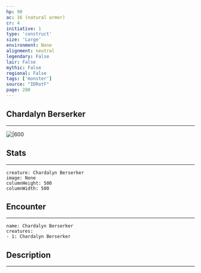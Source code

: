```yaml
---
hp: 90
ac: 16 (natural armor)
cr: 4
initiative: 1
type: 'construct'    
size: 'Large'
environment: None
alignment: neutral
legendary: False
lair: False
mythic: False
regional: False
tags: ['monster']
source: "IDRotF"
page: 280
---
```


## Chardalyn Berserker
---

![|600](D:/Program%20Files/5e.tools/img/bestiary/IDRotF/Chardalyn%20Berserker.jpg)

## Stats
---

```statblock
creature: Chardalyn Berserker
image: None
columnHeight: 500
columnWidth: 500
```

## Encounter
---

```encounter-table
name: Chardalyn Berserker
creatures:
- 1: Chardalyn Berserker
```

## Description
---




